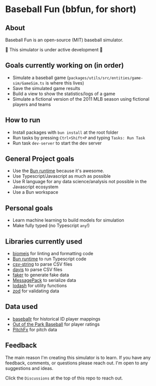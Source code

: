 # Baseball Fun  (bbfun, for short)

## About

Baseball Fun is an open-source (MIT) baseball simulator.

🚧 This simulator is under active development 🚧

## Goals currently working on (in order)

- Simulate a baseball game (`packages/utils/src/entities/game-sim/GameSim.ts` is where this lives)
- Save the simulated game results 
- Build a view to show the statistics/logs of a game
- Simulate a fictional version of the 2011 MLB season using fictional players and teams

## How to run

- Install packages with `bun install` at the root folder
- Run tasks by pressing `Ctrl+Shift+P` and typing `Tasks: Run Task`
- Run task `dev-server` to start the dev server

## General Project goals

- Use the [Bun runtime](https://bun.sh/) because it's awesome.
- Use Typescript/Javascript as much as possible
- Use R language for any data science/analysis not possible in the Javascript ecosystem
- Use a Bun workspace

## Personal goals

- Learn machine learning to build models for simulation
- Make fully typed (no Typescript `any`!)

## Libraries currently used

- [biomejs](https://biomejs.dev) for linting and formatting code
- [Bun runtime](https://bun.sh/) to run Typescript code
- [csv-string](https://github.com/Inist-CNRS/node-csv-string) to parse CSV files
- [dayjs](https://github.com/Inist-CNRS/node-csv-string) to parse CSV files
- [faker](https://fakerjs.dev/) to generate fake data
- [MessagePack](https://msgpack.org/index.html) to serialize data
- [lodash](https://lodash.com/) for utility functions
- [zod](https://zod.dev/) for validating data


## Data used

- [baseballr](https://billpetti.github.io/baseballr/) for historical ID player mappings
- [Out of the Park Baseball](https://www.ootpdevelopments.com/out-of-the-park-baseball-home/) for player ratings
- [PitchFx](https://baseballsavant.mlb.com/statcast_search) for pitch data

## Feedback

The main reason I'm creating this simulator is to learn.  If you have any feedback, comments, or questions please reach out.  I'm open to any suggestions and ideas.

Click the `Discussions` at the top of this repo to reach out.




